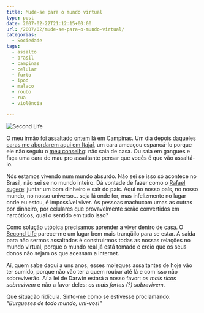 ```yaml
---
title: Mude-se para o mundo virtual
type: post
date: 2007-02-22T21:12:15+00:00
url: /2007/02/mude-se-para-o-mundo-virtual/
categorias:
  - Sociedade
tags:
  - assalto
  - brasil
  - campinas
  - celular
  - furto
  - ipod
  - malaco
  - roubo
  - rua
  - violência

---
```

![Second Life](/wp-content/uploads/2007/02/sl.jpg)

O meu irmão [foi assaltado ontem][1] lá em Campinas. Um dia depois daqueles [caras me abordarem aqui em Itajaí][2], um cara ameaçou espancá-lo porque ele não seguiu o [meu conselho][2]: não saia de casa. Ou saia em gangues e faça uma cara de mau pro assaltante pensar que vocês é que vão assaltá-lo.

Nós estamos vivendo num mundo absurdo. Não sei se isso só acontece no Brasil, não sei se no mundo inteiro. Dá vontade de fazer como o [Rafael][3] [sugere][4]: juntar um bom dinheiro e sair do país. Aqui no nosso país, no nosso mundo, no nosso universo… seja lá onde for, mas infelizmente no lugar onde eu estou, é impossível viver. As pessoas machucam umas as outras por dinheiro, por celulares que provavelmente serão convertidos em narcóticos, qual o sentido em tudo isso?

Como solução utópica precisamos aprender a viver dentro de casa. O [Second Life][5] parece-me um lugar bem mais tranqüilo para se estar. A saída para não sermos assaltados é construirmos todas as nossas relações no mundo virtual, porque o mundo real já está tomado e creio que os seus donos não sejam os que acessam a internet.

Aí, quem sabe daqui a uns anos, esses moleques assaltantes de hoje vão ter sumido, porque não vão ter a quem roubar até lá e com isso não sobreviverão. Aí a lei de Darwin estará a nosso favor: _os mais ricos sobrevivem_ e não a favor deles: _os mais fortes (?) sobrevivem_.

Que situação ridícula. Sinto-me como se estivesse proclamando: _“Burgueses de todo mundo, uni-vos!”_

 [1]: http://blog.brunomadeira.com/vou-te-espancar-mano
 [2]: http://malvicioso.com/2007/02/20/nao-saia-de-casa/
 [3]: http://novo-mundo.org/log/
 [4]: /2007/02/20/nao-saia-de-casa/#comment-471
 [5]: http://www.secondlife.com/

